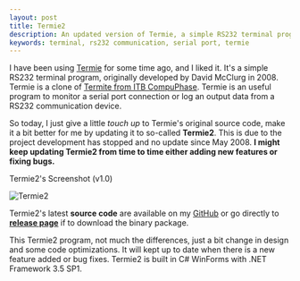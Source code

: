 ```yaml
---
layout: post
title: Termie2
description: An updated version of Termie, a simple RS232 terminal program.
keywords: terminal, rs232 communication, serial port, termie
---
```


I have been using [Termie](http://termie.sourceforge.net/) for some time ago, and I liked it. It's a simple RS232 terminal program, originally developed by David McClurg in 2008. Termie is a clone of [Termite from ITB CompuPhase](http://www.compuphase.com/software_termite.htm). Termie is an useful program to monitor a serial port connection or log an output data from a RS232 communication device.

So today, I just give a little _touch up_ to Termie's original source code, make it a bit better for me by updating it to so-called **Termie2**. This is due to the project development has stopped and no update since May 2008. **I might keep updating Termie2 from time to time either adding new features or fixing bugs.**

Termie2's Screenshot (v1.0)

![Termie2](http://i.imgur.com/3BF6DeV.png)

Termie2's latest **source code** are available on my [GitHub](https://github.com/heiswayi/Termie2) or go directly to [**release page**](https://github.com/heiswayi/Termie2/releases) if to download the binary package.

This Termie2 program, not much the differences, just a bit change in design and some code optimizations. It will kept up to date when there is a new feature added or bug fixes. Termie2 is built in C# WinForms with .NET Framework 3.5 SP1.
